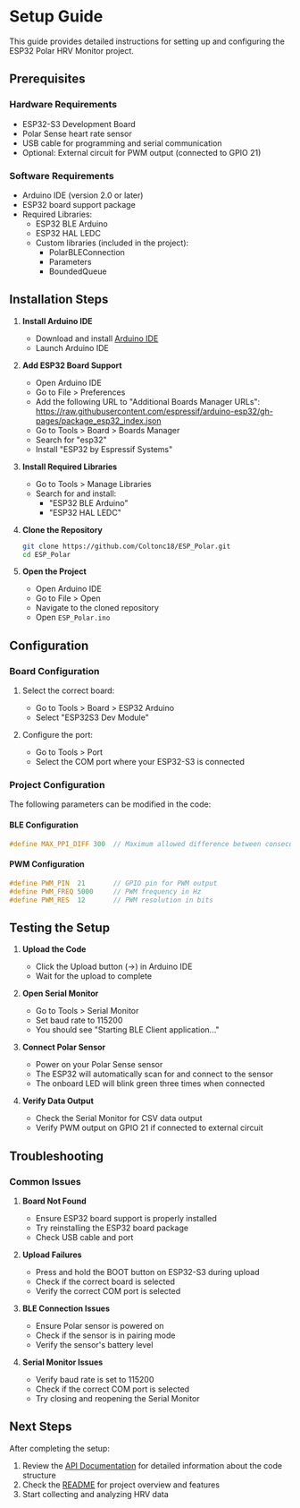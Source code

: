 # Setup Guide

This guide provides detailed instructions for setting up and configuring the ESP32 Polar HRV Monitor project.

## Prerequisites

### Hardware Requirements

- ESP32-S3 Development Board
- Polar Sense heart rate sensor
- USB cable for programming and serial communication
- Optional: External circuit for PWM output (connected to GPIO 21)

### Software Requirements

- Arduino IDE (version 2.0 or later)
- ESP32 board support package
- Required Libraries:
  - ESP32 BLE Arduino
  - ESP32 HAL LEDC
  - Custom libraries (included in the project):
    - PolarBLEConnection
    - Parameters
    - BoundedQueue

## Installation Steps

1. **Install Arduino IDE**
   - Download and install [Arduino IDE](https://www.arduino.cc/en/software)
   - Launch Arduino IDE

2. **Add ESP32 Board Support**
   - Open Arduino IDE
   - Go to File > Preferences
   - Add the following URL to "Additional Boards Manager URLs": <https://raw.githubusercontent.com/espressif/arduino-esp32/gh-pages/package_esp32_index.json>
   - Go to Tools > Board > Boards Manager
   - Search for "esp32"
   - Install "ESP32 by Espressif Systems"

3. **Install Required Libraries**
   - Go to Tools > Manage Libraries
   - Search for and install:
     - "ESP32 BLE Arduino"
     - "ESP32 HAL LEDC"

4. **Clone the Repository**

   ```bash
   git clone https://github.com/Coltonc18/ESP_Polar.git
   cd ESP_Polar
   ```

5. **Open the Project**
   - Open Arduino IDE
   - Go to File > Open
   - Navigate to the cloned repository
   - Open `ESP_Polar.ino`

## Configuration

### Board Configuration

1. Select the correct board:
   - Go to Tools > Board > ESP32 Arduino
   - Select "ESP32S3 Dev Module"

2. Configure the port:
   - Go to Tools > Port
   - Select the COM port where your ESP32-S3 is connected

### Project Configuration

The following parameters can be modified in the code:

#### BLE Configuration

```cpp
#define MAX_PPI_DIFF 300  // Maximum allowed difference between consecutive PPI measurements
```

#### PWM Configuration

```cpp
#define PWM_PIN  21       // GPIO pin for PWM output
#define PWM_FREQ 5000     // PWM frequency in Hz
#define PWM_RES  12       // PWM resolution in bits
```

## Testing the Setup

1. **Upload the Code**
   - Click the Upload button (→) in Arduino IDE
   - Wait for the upload to complete

2. **Open Serial Monitor**
   - Go to Tools > Serial Monitor
   - Set baud rate to 115200
   - You should see "Starting BLE Client application..."

3. **Connect Polar Sensor**
   - Power on your Polar Sense sensor
   - The ESP32 will automatically scan for and connect to the sensor
   - The onboard LED will blink green three times when connected

4. **Verify Data Output**
   - Check the Serial Monitor for CSV data output
   - Verify PWM output on GPIO 21 if connected to external circuit

## Troubleshooting

### Common Issues

1. **Board Not Found**
   - Ensure ESP32 board support is properly installed
   - Try reinstalling the ESP32 board package
   - Check USB cable and port

2. **Upload Failures**
   - Press and hold the BOOT button on ESP32-S3 during upload
   - Check if the correct board is selected
   - Verify the correct COM port is selected

3. **BLE Connection Issues**
   - Ensure Polar sensor is powered on
   - Check if the sensor is in pairing mode
   - Verify the sensor's battery level

4. **Serial Monitor Issues**
   - Verify baud rate is set to 115200
   - Check if the correct COM port is selected
   - Try closing and reopening the Serial Monitor

## Next Steps

After completing the setup:

1. Review the [API Documentation](API.md) for detailed information about the code structure
2. Check the [README](../README.md) for project overview and features
3. Start collecting and analyzing HRV data
